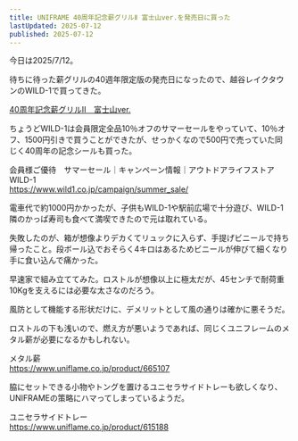 ```yaml
---
title: UNIFRAME 40周年記念薪グリルⅡ 富士山ver.を発売日に買った
lastUpdated: 2025-07-12 
published: 2025-07-12
---
```


<YouTube id="vgo0URTEMlk" title="" aspect="9:16" />

今日は2025/7/12。

待ちに待った薪グリルの40週年限定版の発売日になったので、越谷レイクタウンのWILD-1で買ってきた。

[40周年記念薪グリルⅡ　富士山ver.](https://www.uniflame.co.jp/15499)

ちょうどWILD-1は会員限定全品10％オフのサマーセールをやっていて、10％オフ、1500円引きで買うことができたが、せっかくなので500円で売っていた同じく40周年の記念シールも買った。

会員様ご優待　サマーセール｜キャンペーン情報｜アウトドアライフストア　WILD-1  
https://www.wild1.co.jp/campaign/summer_sale/

電車代で約1000円かかったが、子供もWILD-1や駅前広場で十分遊び、WILD-1隣のかっぱ寿司も食べて満喫できたので元は取れている。

失敗したのが、箱が想像よりデカくてリュックに入らず、手提げビニールで持ち帰ったこと。段ボール込でおそらく4キロはあるためビニールが伸びて細くなり手に食い込んで痛かった。

早速家で組み立ててみた。ロストルが想像以上に極太だが、45センチで耐荷重10Kgを支えるには必要な太さなのだろう。

風防として機能する形状だけに、デメリットとして風の通りは確かに悪そうだ。

ロストルの下も浅いので、燃え方が悪いようであれば、同じくユニフレームのメタル薪が必要になるかもしれない。

メタル薪  
https://www.uniflame.co.jp/product/665107


脇にセットできる小物やトングを置けるユニセラサイドトレーも欲しくなり、UNIFRAMEの策略にハマってしまっているようだ。

ユニセラサイドトレー  
https://www.uniflame.co.jp/product/615188
